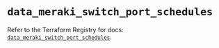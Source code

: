# `data_meraki_switch_port_schedules`

Refer to the Terraform Registry for docs: [`data_meraki_switch_port_schedules`](https://registry.terraform.io/providers/ciscodevnet/meraki/1.7.1/docs/data-sources/switch_port_schedules).
